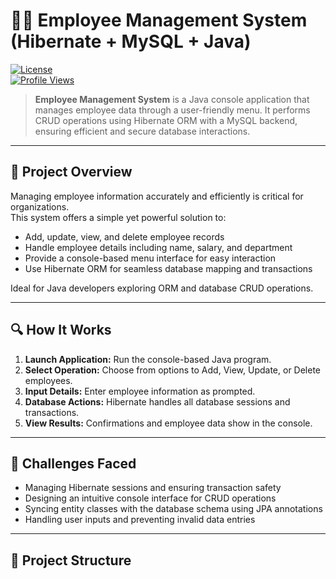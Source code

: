 # 🧑‍💼 Employee Management System (Hibernate + MySQL + Java)

[![License](https://img.shields.io/badge/License-MIT-green.svg)](LICENSE)  
[![Profile Views](https://komarev.com/ghpvc/?username=chetan-ullagaddi&color=blue)](https://github.com/chetan-ullagaddi)

> **Employee Management System** is a Java console application that manages employee data through a user-friendly menu. It performs CRUD operations using Hibernate ORM with a MySQL backend, ensuring efficient and secure database interactions.

---

## 🌟 Project Overview

Managing employee information accurately and efficiently is critical for organizations.  
This system offers a simple yet powerful solution to:

- Add, update, view, and delete employee records  
- Handle employee details including name, salary, and department  
- Provide a console-based menu interface for easy interaction  
- Use Hibernate ORM for seamless database mapping and transactions  

Ideal for Java developers exploring ORM and database CRUD operations.

---

## 🔍 How It Works

1. **Launch Application:** Run the console-based Java program.  
2. **Select Operation:** Choose from options to Add, View, Update, or Delete employees.  
3. **Input Details:** Enter employee information as prompted.  
4. **Database Actions:** Hibernate handles all database sessions and transactions.  
5. **View Results:** Confirmations and employee data show in the console.

---

## 🚩 Challenges Faced

- Managing Hibernate sessions and ensuring transaction safety  
- Designing an intuitive console interface for CRUD operations  
- Syncing entity classes with the database schema using JPA annotations  
- Handling user inputs and preventing invalid data entries  

---

## 📁 Project Structure

